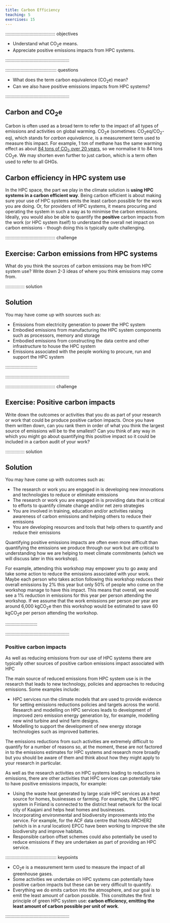 ```yaml
---
title: Carbon Efficiency
teaching: 5
exercises: 15
---
```


::::::::::::::::::::::::::::::::::::::: objectives

- Understand what CO<sub>2</sub>e means.
- Appreciate positive emissions impacts from HPC systems.

::::::::::::::::::::::::::::::::::::::::::::::::::

:::::::::::::::::::::::::::::::::::::::: questions

- What does the term carbon equivalence (CO<sub>2</sub>e) mean?
- Can we also have positive emissions impacts from HPC systems?

::::::::::::::::::::::::::::::::::::::::::::::::::

## Carbon and CO<sub>2</sub>e

Carbon is often used as a broad term to refer to the impact of all types of emissions and activities on global warming. CO<sub>2</sub>e (sometimes: CO<sub>2</sub>eq/CO<sub>2</sub>-eq), which stands for *carbon equivalence*, is a measurement term used to measure this impact. For example, 1 ton of methane has the same warming effect as about [84 tons of CO<sub>2</sub> over 20 years](https://energy.ec.europa.eu/topics/oil-gas-and-coal/methane-emissions_en), so we normalise it to 84 tons CO<sub>2</sub>e. We may shorten even further to just carbon, which is a term often used to refer to all GHGs.

## Carbon efficiency in HPC system use

In the HPC space, the part we play in the climate solution is **using HPC systems in a carbon efficient way**. Being carbon efficient is about making sure your use of HPC systems emits the least carbon possible for the work you are doing. Or, for providers of HPC systems, it means procuring and operating the system in such a way as to minimise the carbon emissions. Ideally, you would also be able to quantify the **positive** carbon impacts from the work (or HPC system itself) to understand the overall net impact on carbon emissions - though doing this is typically quite challenging.

:::::::::::::::::::::::::::::::::::::::  challenge

## Exercise: Carbon emissions from HPC systems

What do you think the sources of carbon emissions may be from HPC system use? Write down 2-3 ideas of where you think emissions may come from.

:::::::::::::::  solution

## Solution

You may have come up with sources such as:

- Emissions from electricity generation to power the HPC system
- Embodied emissions from manufacturing the HPC system components such as processors, memory and storage
- Embodied emissions from constructing the data centre and other infrastructure to house the HPC system
- Emissions associated with the people working to procure, run and support the HPC system

:::::::::::::::::::::::::

::::::::::::::::::::::::::::::::::::::::::::::::::


:::::::::::::::::::::::::::::::::::::::  challenge

## Exercise: Positive carbon impacts

Write down the outcomes or activities that you do as part of your research or work that could be produce positive carbon impacts. Once you have them written down, can you rank them in order of what you think the largest source of emissions will be to the smallest? Can you think of any way in which you might go about quantifying this positive impact so it could be included in a carbon audit of your work?

:::::::::::::::  solution

## Solution

You may have come up with outcomes such as:

- The research or work you are engaged in is developing new innovations and technologies to reduce or eliminate emissions
- The research or work you are engaged in is providing data that is critical to efforts to quantify climate change and/or net zero strategies
- You are involved in training, education and/or activities raising awareness of carbon emissions and helping others to reduce their emissions
- You are developing resources and tools that help others to quantify and reduce their emissions

Quantifying positive emissions impacts are often even more difficult than quantifying the emissions we produce through our work but are critical to understanding how we are helping to meet climate commitments (which we will discuss later in this workshop).

For example, attending this workshop may empower you to go away and take some action to reduce the emissions associated with your work. Maybe each person who takes action following this workshop reduces their overall emissions by 2% this year but only 50% of people who come on the workshop manage to have this impact. This means that overall, we would see a 1% reduction in emissions for this year per person attending the workshop. If we assume that the work emissions per person per year are around 6,000 kgCO<sub>2</sub>e then this workshop would be estimated to save 60 kgCO<sub>2</sub>e per person attending the workshop.

:::::::::::::::::::::::::

::::::::::::::::::::::::::::::::::::::::::::::::::

### Positive carbon impacts

As well as reducing emissions from our use of HPC systems there are typically other sources of positive carbon emissions impact associated with HPC 

The main source of reduced emissions from HPC system use is in the research that leads to new technology, policies and approaches to reducing emissions. Some examples include:

- HPC services run the climate models that are used to provide evidence for setting emissions reductions policies and targets across the world.
Research and modelling on HPC services leads to development of improved zero emission energy generation by, for example, modelling new wind turbine and wind farm designs.
- Modelling to support the development of new energy storage technologies such as improved batteries.

The emissions reductions from such activities are extremely difficult to quantify for a number of reasons so, at the moment, these are not factored in to the emissions estimates for HPC systems and research more broadly but you should be aware of them and think about how they might apply to your research in particular.

As well as the research activities on HPC systems leading to reductions in emissions, there are other activities that HPC services can potentially take to have positive emissions impacts, for example:

- Using the waste heat generated by large scale HPC services as a heat source for homes, businesses or farming. For example, the LUMI HPC system in Finland is connected to the district heat network for the local city of Kaajani and helps heat homes and businesses.
- Incorporating environmental and biodiversity improvements into the service. For example, for the ACF data centre that hosts ARCHER2 (which is in a rural location) EPCC have been working to improve the site biodiversity and improve habitats.
- Responsible carbon offset schemes could also potentially be used to reduce emissions if they are undertaken as part of providing an HPC service.

:::::::::::::::::::::::::::::::::::::::: keypoints

- CO<sub>2</sub>e is a measurement term used to measure the impact of all greenhouse gases.
- Some activities we undertake on HPC systems can potentially have positive carbon impacts but these can be very difficult to quantify.
- Everything we do emits carbon into the atmosphere, and our goal is to emit the least amount of carbon possible. This constitutes the first principle of green HPC system use: **carbon efficiency, emitting the least amount of carbon possible per unit of work**.

::::::::::::::::::::::::::::::::::::::::::::::::::

<!--  LocalWords:  keypoints links.md endcomment
 -->


